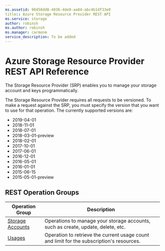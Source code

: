 ```yaml
---
ms.assetid: 98458dd8-4036-4de9-aa84-abc4b1df33e0
title:: Azure Storage Resource Provider REST API
ms.service: storage
author: robinsh
ms.author: robinsh
ms.manager: carmonm
service_description: To be added
---
```



# Azure Storage Resource Provider REST API Reference

The Storage Resource Provider (SRP) enables you to manage your storage account and keys programmatically.

The Storage Resource Provider requires all requests to be versioned. To make a request against the SRP, you must specify the version that you want to use for that operation. The currently supported versions are:

* 2019-04-01
* 2018-11-01
* 2018-07-01
* 2018-03-01-preview
* 2018-02-01
* 2017-10-01
* 2017-06-01
* 2016-12-01
* 2016-05-01
* 2016-01-01
* 2015-06-15
* 2015-05-01-preview

## REST Operation Groups

| Operation Group | Description |
|-----------------|-------------|
| [Storage Accounts](xref:management.azure.com.storagerp.storageaccounts) |Operations to manage your storage accounts, such as create, update, delete, etc.|
| [Usages](xref:management.azure.com.storagerp.usages) |Operation to retrieve the current usage count and limit for the subscription's resources.|

